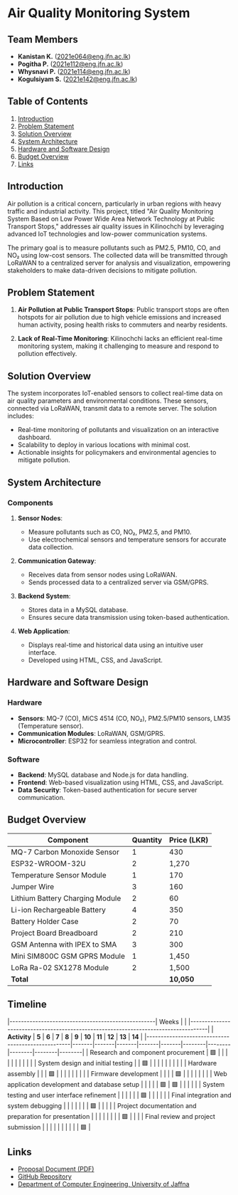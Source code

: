 # Air Quality Monitoring System

## Team Members
- **Kanistan K.** (2021e064@eng.jfn.ac.lk) 
- **Pogitha P.** (2021e112@eng.jfn.ac.lk)
- **Whysnavi P.** (2021e114@eng.jfn.ac.lk)
- **Kogulsiyam S.** (2021e142@eng.jfn.ac.lk)

## Table of Contents
1. [Introduction](#introduction)
2. [Problem Statement](#problem-statement)
3. [Solution Overview](#solution-overview)
4. [System Architecture](#system-architecture)
5. [Hardware and Software Design](#hardware-and-software-design)
6. [Budget Overview](#budget-overview)
7. [Links](#links)

## Introduction
Air pollution is a critical concern, particularly in urban regions with heavy traffic and industrial activity. This project, titled "Air Quality Monitoring System Based on Low Power Wide Area Network Technology at Public Transport Stops," addresses air quality issues in Kilinochchi by leveraging advanced IoT technologies and low-power communication systems.

The primary goal is to measure pollutants such as PM2.5, PM10, CO, and NO₂ using low-cost sensors. The collected data will be transmitted through LoRaWAN to a centralized server for analysis and visualization, empowering stakeholders to make data-driven decisions to mitigate pollution.

## Problem Statement
1. **Air Pollution at Public Transport Stops**:
   Public transport stops are often hotspots for air pollution due to high vehicle emissions and increased human activity, posing health risks to commuters and nearby residents.

2. **Lack of Real-Time Monitoring**:
   Kilinochchi lacks an efficient real-time monitoring system, making it challenging to measure and respond to pollution effectively.

## Solution Overview
The system incorporates IoT-enabled sensors to collect real-time data on air quality parameters and environmental conditions. These sensors, connected via LoRaWAN, transmit data to a remote server. The solution includes:
- Real-time monitoring of pollutants and visualization on an interactive dashboard.
- Scalability to deploy in various locations with minimal cost.
- Actionable insights for policymakers and environmental agencies to mitigate pollution.

## System Architecture
### Components
1. **Sensor Nodes**:
   - Measure pollutants such as CO, NO₂, PM2.5, and PM10.
   - Use electrochemical sensors and temperature sensors for accurate data collection.

2. **Communication Gateway**:
   - Receives data from sensor nodes using LoRaWAN.
   - Sends processed data to a centralized server via GSM/GPRS.

3. **Backend System**:
   - Stores data in a MySQL database.
   - Ensures secure data transmission using token-based authentication.

4. **Web Application**:
   - Displays real-time and historical data using an intuitive user interface.
   - Developed using HTML, CSS, and JavaScript.

## Hardware and Software Design
### Hardware
- **Sensors**: MQ-7 (CO), MiCS 4514 (CO, NO₂), PM2.5/PM10 sensors, LM35 (Temperature sensor).
- **Communication Modules**: LoRaWAN, GSM/GPRS.
- **Microcontroller**: ESP32 for seamless integration and control.

### Software
- **Backend**: MySQL database and Node.js for data handling.
- **Frontend**: Web-based visualization using HTML, CSS, and JavaScript.
- **Data Security**: Token-based authentication for secure server communication.

## Budget Overview
| Component                       | Quantity | Price (LKR) |
|---------------------------------|----------|-------------|
| MQ-7 Carbon Monoxide Sensor    | 1        | 430         |
| ESP32-WROOM-32U                | 2        | 1,270       |
| Temperature Sensor Module       | 1        | 170         |
| Jumper Wire                     | 3        | 160         |
| Lithium Battery Charging Module | 2        | 60          |
| Li-ion Rechargeable Battery     | 4        | 350         |
| Battery Holder Case             | 2        | 70          |
| Project Board Breadboard        | 2        | 210         |
| GSM Antenna with IPEX to SMA    | 3        | 300         |
| Mini SIM800C GSM GPRS Module    | 1        | 1,450       |
| LoRa Ra-02 SX1278 Module        | 2        | 1,500       |
| **Total**                       |          | **10,050**  |

## Timeline

|---------------------------------------------------|                        Weeks                                                       |
|                                                   |------------------------------------------------------------------------------------|
| **Activity**                                      | **5** | **6** | **7** | **8** | **9** | **10** | **11** | **12** | **13** | **14** |
|---------------------------------------------------|-------|-------|-------|-------|-------|--------|--------|--------|--------|--------|
| Research and component procurement               | 🟩    |       |       |       |       |        |        |        |        |        |
| System design and initial testing                |       | 🟩    |       |       |       |        |        |        |        |        |
| Hardware assembly                                 |       |       | 🟩    |       |       |        |        |        |        |        |
| Firmware development                              |       |       |       | 🟩    |       |        |        |        |        |        |
| Web application development and database setup   |       |       |       |       | 🟩    |   🟩     |        |        |        |        |
| System testing and user interface refinement     |       |       |       |       |       | 🟩     |        |        |        |        |
| Final integration and system debugging           |       |       |       |       |       |        | 🟩     |        |        |        |
| Project documentation and preparation for presentation |       |       |       |       |       |        |        | 🟩     |        |        |
| Final review and project submission              |       |       |       |       |       |        |        |        |      | 🟩     |


## Links
- [Proposal Document (PDF)](https://github.com/KKanistan06/Air-Quality-Monitoring/blob/3c390ac6118165626f1457eac2c57851fc94d5e1/Project-Proposal.pdf)
- [GitHub Repository](https://github.com/KKanistan06/Air-Quality-Monitoring)
- [Department of Computer Engineering, University of Jaffna](https://www.eng.jfn.ac.lk/)
